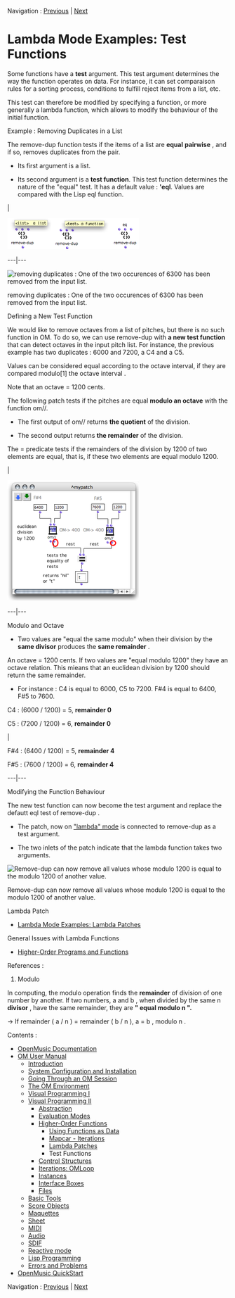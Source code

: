Navigation : [Previous](LambdaPatch "page précédente\(Lambda
Patches\)") | [Next](Control "Next\(Control
Structures\)")


# Lambda Mode Examples: Test Functions

Some functions have a **test** argument. This test argument determines the way
the function operates on data. For instance, it can set comparaison rules for
a sorting process, conditions to fulfill reject items from a list, etc.

This test can therefore be modified by specifying a function, or more
generally a lambda function, which allows to modify the behaviour of the
initial function.

Example : Removing Duplicates in a List

The remove-dup function tests if the items of a list are **equal**
**pairwise** , and if so, removes duplicates from the pair.

  * Its first argument is a list.

  * Its second argument is a **test function**. This test function determines the nature of the "equal" test. It has a default value : **'eql**. Values are compared with the Lisp  eql function. 

|

[![](../res/removedup-args_1.png)](../res/removedup-args.png "Cliquez pour
agrandir")  
  
---|---  
  
![removing duplicates : One of the two occurences of 6300 has been removed
from the input list.](../res/removedup.png)

removing duplicates : One of the two occurences of 6300 has been removed from
the input list.

Defining a New Test Function

We would like to remove octaves from a list of pitches, but there is no such
function in OM. To do so, we can use remove-dup with **a new test function**
that can detect octaves in the input pitch list. For instance, the previous
example has two duplicates : 6000 and 7200, a C4 and a C5.

Values can be considered equal according to the octave interval, if they are
compared modulo[1] the octave interval .

Note that an octave = 1200 cents.

The following patch tests if the pitches are equal **modulo an octave** with
the function om//.

  * The first output of om// returns **the quotient** of the division.

  * The second output returns **the remainder** of the division. 

The =  predicate tests if the remainders of the division by 1200 of two
elements are equal, that is, if these two elements are equal modulo 1200.

|

[![](../res/modulotest_1.png)](../res/modulotest.png "Cliquez pour agrandir")  
  
---|---  
  
Modulo and Octave

  * Two values are "equal the same modulo" when their division by the **same divisor** produces the **same remainder** . 

An octave = 1200 cents. If two values are "equal modulo 1200" they have an
octave relation. This mieans that an euclidean division by 1200 should return
the same remainder.

  * For instance : C4 is equal to 6000, C5 to 7200. F#4 is equal to 6400, F#5 to 7600.

C4 : (6000 / 1200) = 5, **remainder 0**

C5 : (7200 / 1200) = 6, **remainder 0**

|

F#4 : (6400 / 1200) = 5, **remainder 4**

F#5 : (7600 / 1200) = 6, **remainder 4**  
  
---|---  

Modifying the Function Behaviour

The new test function can now become the  test argument and replace the
defautt  eql test of  remove-dup .

  * The patch, now on ["lambda" mode](LambdaMode) is connected to remove-dup as a test argument.

  * The two inlets of the patch indicate that the lambda function takes two arguments.

![Remove-dup can now remove all values whose modulo 1200 is equal to the
modulo 1200 of another value.](../res/modulotest-lambda.png)

Remove-dup can now remove all values whose modulo 1200 is equal to the modulo
1200 of another value.

Lambda Patch

  * [Lambda Mode Examples: Lambda Patches](LambdaPatch)

General Issues with Lambda Functions

  * [Higher-Order Programs and Functions](HighOrder)

References :

  1. Modulo

In computing, the modulo operation finds the **remainder** of division of one
number by another. If two numbers,  a and  b , when divided by the same  n
**divisor** , have the same remainder, they are **" equal modulo  n ".**

-> If remainder ( a  /  n ) = remainder ( b /  n ),  a =  b , modulo  n . 

Contents :

  * [OpenMusic Documentation](OM-Documentation)
  * [OM User Manual](OM-User-Manual)
    * [Introduction](00-Contents)
    * [System Configuration and Installation](Installation)
    * [Going Through an OM Session](Goingthrough)
    * [The OM Environment](Environment)
    * [Visual Programming I](BasicVisualProgramming)
    * [Visual Programming II](AdvancedVisualProgramming)
      * [Abstraction](Abstraction)
      * [Evaluation Modes](EvalModes)
      * [Higher-Order Functions](HighOrder)
        * [Using Functions as Data](Funcall)
        * [Mapcar \- Iterations](Mapcar)
        * [Lambda Patches](LambdaPatch)
        * Test Functions
      * [Control Structures](Control)
      * [Iterations: OMLoop](OMLoop)
      * [Instances](Instances)
      * [Interface Boxes](InterfaceBoxes)
      * [Files](Files)
    * [Basic Tools](BasicObjects)
    * [Score Objects](ScoreObjects)
    * [Maquettes](Maquettes)
    * [Sheet](Sheet)
    * [MIDI](MIDI)
    * [Audio](Audio)
    * [SDIF](SDIF)
    * [Reactive mode](Reactive)
    * [Lisp Programming](Lisp)
    * [Errors and Problems](errors)
  * [OpenMusic QuickStart](QuickStart-Chapters)

Navigation : [Previous](LambdaPatch "page précédente\(Lambda
Patches\)") | [Next](Control "Next\(Control
Structures\)")

